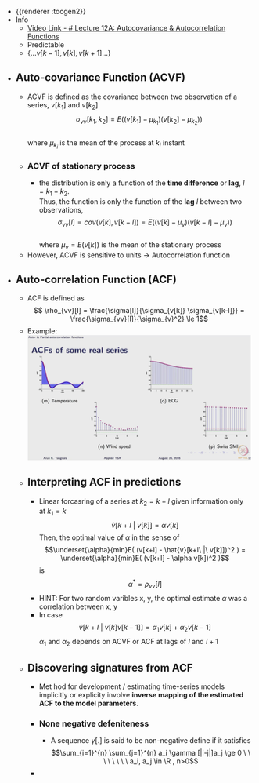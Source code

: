 - {{renderer :tocgen2}}
- Info
	- [Video Link - # Lecture 12A: Autocovariance & Autocorrelation Functions](https://www.youtube.com/watch?v=YugzOoZh9Zk&list=PLl0FT6O_WWDBm-4W-eoK34omYmEMseQDX&index=31&pp=iAQB)
	- Predictable
	- $\{...v[k-1], v[k], v[k+1]...\}$
- ## Auto-covariance Function (ACVF)
	- ACVF is defined as the covariance between two observation of a series, $v[k_1]$ and $v[k_2]$  
	  $$\sigma_{vv}[k_1, k_2] = E( (v[k_1] - \mu_{k_1}) (v[k_2] - \mu_{k_2}) )$$  
	  where $\mu_{k_i}$ is the mean of the process at $k_i$ instant
	- ### ACVF of stationary process
		- the distribution is only a function of the **time difference** or **lag**, $l = k_1 - k_2$.  
		  Thus, the function is only the function of the **lag** $l$ between two observations,
		  $$\sigma_{vv}[l] = cov(v[k], v[k-l]) = E( (v[k] - \mu_v) (v[k-l] - \mu_v))$$  
		  where $\mu_v = E(v[k])$ is the mean of the stationary process
	- However,  ACVF is sensitive to units -> Autocorrelation function
- ## Auto-correlation Function (ACF)
	- ACF is defined as  
	  $$ \rho_{vv}[l] = \frac{\sigma[l]}{\sigma_{v[k]} \sigma_{v[k-l]}} = \frac{\sigma_{vv}[l]}{\sigma_{v}^2}  \le 1$$
	- Example:  
	  ![image.png](../assets/image_1682539009630_0.png)
	- ## Interpreting ACF in predictions
		- Linear forcasring of a series at $k_2 = k + l$ given information only at $k_1 = k$
		  $$\hat{v}[k+l\ |\ v[k]] = \alpha v [k]$$
		  Then, the optimal value of $\alpha$ in the sense of
		  $$\underset{\alpha}{min}E( (v[k+l] - \hat{v}[k+l\ |\ v[k]])^2 ) = \underset{\alpha}{min}E( (v[k+l] - \alpha v[k])^2 )$$
		  is
		  $$\alpha^* = \rho_{vv}[l]$$
		- HINT: For two random varibles x, y, the optimal estimate $\alpha$ was a correlation between x, y
		- In case
		  $$\hat{v}[k+l\ |\ v[k]v[k-1]] = \alpha_1 v [k] + \alpha_2 v[k-1]$$
		  $\alpha_1$ and $\alpha_2$ depends on ACVF or ACF at lags of $l$ and $l+1$
	- ## Discovering signatures from ACF
		- Met hod for development / estimating time-series models implicitly or explicity involve **inverse mapping of the estimated ACF to the model parameters**.
		- ### None negative defeniteness
			- A sequence $\gamma[.]$ is said to be non-negative define if it satisfies
			  $$\sum_{i=1}^{n} \sum_{j=1}^{n} a_i \gamma [|i-j|]a_j \ge 0 \ \ \ \ \ \ \ \ a_i, a_j \in \R , n>0$$
		-